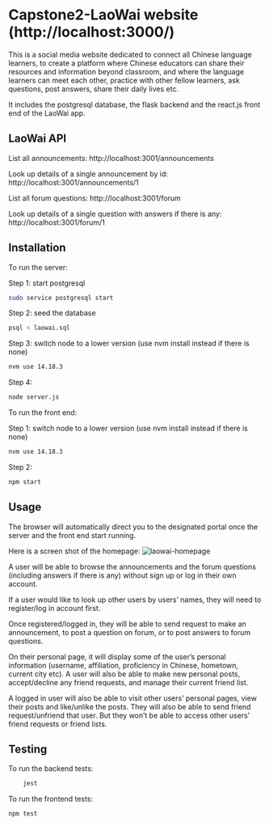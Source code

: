 # Capstone2-LaoWai website (http://localhost:3000/)

This is a social media website dedicated to connect all Chinese language learners, to create a platform where Chinese educators can share their resources and information beyond classroom, and where the language learners can meet each other, practice with other fellow learners, ask questions, post answers, share their daily lives etc. 

It includes the postgresql database, the flask backend and the react.js front end of the LaoWai app.


## LaoWai API
List all announcements: 
http://localhost:3001/announcements

Look up details of a single announcement by id: 
http://localhost:3001/announcements/1

List all forum questions:
http://localhost:3001/forum

Look up details of a single question with answers if there is any:
http://localhost:3001/forum/1


## Installation

To run the server:

Step 1: start postgresql 
```bash
sudo service postgresql start
```
Step 2: seed the database 
```bash
psql < laowai.sql
```
Step 3: switch node to a lower version (use nvm install instead if there is none) 
```bash
nvm use 14.18.3
```
Step 4: 
```bash
node server.js
```

To run the front end:

 Step 1: switch node to a lower version (use nvm install instead if there is none) 
```bash
nvm use 14.18.3
```
Step 2:
```bash
npm start
```


## Usage

The browser will automatically direct you to the designated portal once the server and the front end start running.

Here is a screen shot of the homepage: 
![laowai-homepage](https://github.com/tianran1234/laowai/assets/115170399/83d32283-3525-411a-bb39-f20152314066)

 
A user will be able to browse the announcements and the forum questions (including answers if there is any) without sign up or log in their own account.

If a user would like to look up other users by users’ names, they will need to register/log in account first.

Once registered/logged in, they will be able to send request to make an announcement, to post a question on forum, or to post answers to forum questions. 

On their personal page, it will display some of the user’s personal information (username, affiliation, proficiency in Chinese, hometown, current city etc). A user will also be able to make new personal posts, accept/decline any friend requests, and manage their current friend list.

A logged in user will also be able to visit other users’ personal pages, view their posts and like/unlike the posts. They will also be able to send friend request/unfriend that user. But they won’t be able to access other users’ friend requests or friend lists.


## Testing

To run the backend tests:

```bash
    jest 
```

To run the frontend tests:

```bash
npm test 
```
